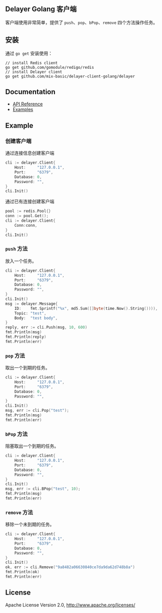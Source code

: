 ## Delayer Golang 客户端

客户端使用非常简单，提供了 `push`、`pop`、`bPop`、`remove` 四个方法操作任务。

## 安装

通过 `go get` 安装使用：

```shell
// install Redis client
go get github.com/gomodule/redigo/redis
// install Delayer client
go get github.com/mix-basic/delayer-client-golang/delayer
```

## Documentation

- [API Reference](https://godoc.org/github.com/mix-basic/delayer-client-golang/delayer)
- [Examples](https://godoc.org/github.com/mix-basic/delayer-client-golang/delayer#pkg-examples)

## Example

### 创建客户端

通过连接信息创建客户端

```go
cli := delayer.Client{
    Host:     "127.0.0.1",
    Port:     "6379",
    Database: 0,
    Password: "",
}
cli.Init()
```

通过已有连接创建客户端

```go
pool := redis.Pool{}
conn := pool.Get();
cli := delayer.Client{
    Conn:conn,
}
cli.Init()
```

### `push` 方法

放入一个任务。

```go
cli := delayer.Client{
    Host:     "127.0.0.1",
    Port:     "6379",
    Database: 0,
    Password: "",
}
cli.Init()
msg := delayer.Message{
    ID:    fmt.Sprintf("%x", md5.Sum([]byte(time.Now().String()))),
    Topic: "test",
    Body:  "test body",
}
reply, err := cli.Push(msg, 10, 600)
fmt.Println(msg)
fmt.Println(reply)
fmt.Println(err)
```

### `pop` 方法

取出一个到期的任务。

```go
cli := delayer.Client{
    Host:     "127.0.0.1",
    Port:     "6379",
    Database: 0,
    Password: "",
}
cli.Init()
msg, err := cli.Pop("test");
fmt.Println(msg)
fmt.Println(err)
```

### `bPop` 方法

阻塞取出一个到期的任务。

```go
cli := delayer.Client{
    Host:     "127.0.0.1",
    Port:     "6379",
    Database: 0,
    Password: "",
}
cli.Init()
msg, err := cli.BPop("test", 10);
fmt.Println(msg)
fmt.Println(err)
```

### `remove` 方法

移除一个未到期的任务。

```go
cli := delayer.Client{
    Host:     "127.0.0.1",
    Port:     "6379",
    Database: 0,
    Password: "",
}
cli.Init()
ok, err := cli.Remove("9a8482a06630840ce7da9da62d748b8a")
fmt.Println(ok)
fmt.Println(err)
```

## License

Apache License Version 2.0, http://www.apache.org/licenses/
